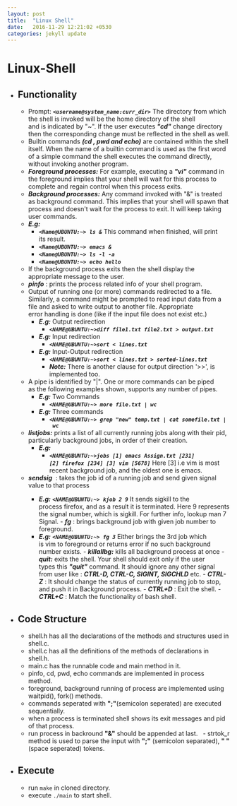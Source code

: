 ```yaml
---
layout: post
title:  "Linux Shell"
date:   2016-11-29 12:21:02 +0530
categories: jekyll update
---
```


# Linux-Shell
  - ## Functionality
    - Prompt: ***`<username@system_name:curr_dir>`*** The directory from which the shell is invoked will be the home directory of the shell and is indicated by "~". If the user executes ***"cd"*** change directory then the corresponding change must be reflected in the shell as well.
     - Builtin commands ***(cd , pwd and echo)*** are contained within the shell itself. When the name of a builtin command is used as the first word of a simple command the shell executes the command directly, without invoking another program.
     - ***Foreground processes:*** For example, executing a ***"vi"*** command in the foreground implies that your shell will wait for this process ​to complete and regain control when this process exits.
     - ***Background processes:*** Any command invoked with "&" is treated as background command. This implies that your shell will spawn that process and doesn't wait for the process to exit. It will keep taking user commands.
      - ***E.g:***
        - ***```<Name@UBUNTU:~> ls &```*** This command when finished, will print its result.
        - ***```<Name@UBUNTU:~> emacs &```***
        - ***```<Name@UBUNTU:~> ls -l -a```*** 
        - ***```<Name@UBUNTU:~> echo hello```***
      - If the background process exits then the shell display the appropriate message to the user.
      - ***pinfo*** : prints the process related info of your shell program.
      - Output of running one (or more) commands redirected to a file. Similarly, a command might be prompted to read input data from a file and asked to write output to another file. Appropriate error handling is done (like if the input file does not exist etc.)
        - ***E.g:*** Output redirection
          - ***```<NAME@UBUNTU:~>diff file1.txt file2.txt > output.txt```***
        - ***E.g:*** Input redirection
          - ***```<NAME@UBUNTU:~>sort < lines.txt```***
        - ***E.g:*** Input-Output redirection
          - ***```<NAME@UBUNTU:~>sort < lines.txt > sorted-lines.txt```***
          - ***Note:*** There is another clause for output direction '>>', is implemented too.
      - A pipe is identified by "|". One or more commands can be piped as the following examples shown, supports any number of pipes.
        - ***E.g:*** Two Commands
          - ***```<NAME@UBUNTU:~> more file.txt | wc```***
        - ***E.g:*** Three commands
          - ***```<NAME@UBUNTU:~> grep "new" temp.txt | cat somefile.txt | wc```***
      - ***listjobs:*** prints a list of all currently running jobs along with their pid, particularly background jobs, in order of their creation.
        - ***E.g:***
          - ***```<NAME@UBUNTU:~>jobs
            [1] emacs Assign.txt [231]
            [2] firefox [234]
            [3] vim [5678]```***
            Here [3] i.e vim is most recent background job, and the oldest one is emacs.
       - ***sendsig*** <jobNumber> <signalNumber>: takes the job id of a running job and send given signal value to that process
          - ***E.g:*** ***```<NAME@UBUNTU:~> kjob 2 9```*** It sends sigkill to the process firefox, and as a result it is terminated. Here 9 represents the signal number, which is sigkill. For further info, lookup man 7 Signal.
        - ***fg*** <jobNumber>: brings background job with given job number to foreground.
          - ***E.g:*** ***```<NAME@UBUNTU:~> fg 3```***
          Either brings the 3rd job which is vim to foreground or returns error if no such background number exists.
        - ***killallbg:*** kills all background process at once
        - ***quit:*** exits the shell. Your shell should exit only if the user types this ***"quit"*** command. It should ignore any other signal from user like : ***CTRL-D, CTRL-C, SIGINT, SIGCHLD*** etc.
        - ***CTRL-Z*** : It should change the status of currently running job to stop, and push it in Background process.
        - ***CTRL+D*** : Exit the shell.
        - ***CTRL+C*** : Match the functionality of bash shell.
        
  - ## Code Structure
    - shell.h has all the declarations of the methods and structures used in shell.c.
    - shell.c has all the definitions of the methods of declarations in shell.h.
    - main.c has the runnable code and main method in it.
    - pinfo, cd, pwd, echo commands are implemented in process method.
    - foreground, background running of process are implemented using waitpid(), fork() methods.
    - commands seperated with **";"**(semicolon seperated) are executed sequentially.
    - when a process is terminated shell shows its exit messages and pid of that process.
    - run process in backround **"&"** should be appended at last.
    - strtok_r method is used to parse the input with **";"** (semicolon separated), **" "** (space seperated) tokens.
  - ## Execute
    - run ```make``` in cloned directory.
    - execute ```./main``` to start shell.
